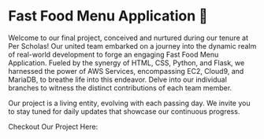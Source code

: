 # Fast Food Menu Application 🍔

Welcome to our final project, conceived and nurtured during our tenure at Per Scholas! Our united team embarked on a journey into the dynamic realm of real-world development to forge an engaging Fast Food Menu Application. Fueled by the synergy of HTML, CSS, Python, and Flask, we harnessed the power of AWS Services, encompassing EC2, Cloud9, and MariaDB, to breathe life into this endeavor. Delve into our individual branches to witness the distinct contributions of each team member.

Our project is a living entity, evolving with each passing day. We invite you to stay tuned for daily updates that showcase our continuous progress.

Checkout Our Project Here: 
